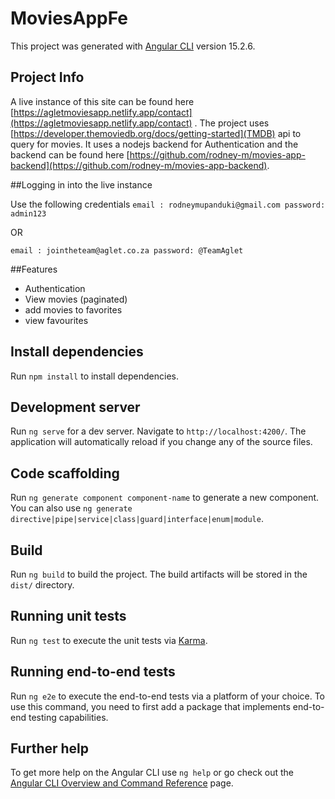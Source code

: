 # MoviesAppFe

This project was generated with [Angular CLI](https://github.com/angular/angular-cli) version 15.2.6.

## Project Info

A live instance of this site can be found here [https://agletmoviesapp.netlify.app/contact](https://agletmoviesapp.netlify.app/contact) .
The project uses [https://developer.themoviedb.org/docs/getting-started](TMDB) api to query for movies. It uses a nodejs backend for Authentication and the backend can be found here [https://github.com/rodney-m/movies-app-backend](https://github.com/rodney-m/movies-app-backend).

##Logging in into the live instance 

Use the following credentials
`
  email : rodneymupanduki@gmail.com
  password: admin123
`

OR 

`
  email : jointheteam@aglet.co.za
  password: @TeamAglet
`

##Features

- Authentication
- View movies (paginated)
- add movies to favorites
- view favourites

## Install dependencies

Run `npm install` to install dependencies.

## Development server

Run `ng serve` for a dev server. Navigate to `http://localhost:4200/`. The application will automatically reload if you change any of the source files.

## Code scaffolding

Run `ng generate component component-name` to generate a new component. You can also use `ng generate directive|pipe|service|class|guard|interface|enum|module`.

## Build

Run `ng build` to build the project. The build artifacts will be stored in the `dist/` directory.

## Running unit tests

Run `ng test` to execute the unit tests via [Karma](https://karma-runner.github.io).

## Running end-to-end tests

Run `ng e2e` to execute the end-to-end tests via a platform of your choice. To use this command, you need to first add a package that implements end-to-end testing capabilities.

## Further help

To get more help on the Angular CLI use `ng help` or go check out the [Angular CLI Overview and Command Reference](https://angular.io/cli) page.
